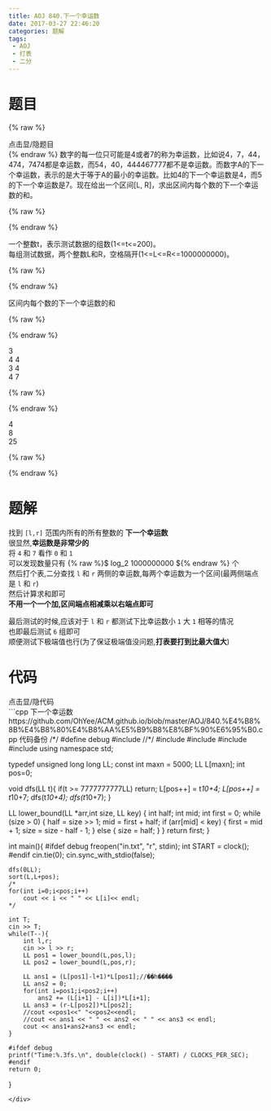 ```yaml
---
title: AOJ 840.下一个幸运数
date: 2017-03-27 22:46:20
categories: 题解
tags:
 - AOJ
 - 打表
 - 二分
---
```


# 题目
{% raw %}
<div><div class="fold_hider"><div class="close hider_title">点击显/隐题目</div></div><div class="fold">
    <div class="oj">   
        <div class="part" title="Description">
{% endraw %}
数字的每一位只可能是4或者7的称为幸运数，比如说4，7，44，474，7474都是幸运数，而54，40，444467777都不是幸运数。而数字A的下一个幸运数，表示的是大于等于A的最小的幸运数。比如4的下一个幸运数是4，而5的下一个幸运数是7。现在给出一个区间[L, R]，求出区间内每个数的下一个幸运数的和。  
  
  

{% raw %}
        </div>
        <div class="part" title="Input">
{% endraw %}
  
一个整数t，表示测试数据的组数(1<=t<=200)。  
每组测试数据，两个整数L和R，空格隔开(1<=L<=R<=1000000000)。  
  
  

{% raw %}
        </div>
        <div class="part" title="Output">
{% endraw %}
  
区间内每个数的下一个幸运数的和  
  
  

{% raw %}
        </div>
        <div class="samp">
            <div class="clear"></div>
            <div class="input part" title="Sample Input">
{% endraw %}
  
3  
4 4  
3 4  
4 7  
  
  

{% raw %}
            </div>
            <div class="output part" title="Sample Output">
{% endraw %}
  
4  
8  
25  
  

{% raw %}
            </div>
            <div class="clear"></div>
        </div>
    </div>
</div></div>
{% endraw %}

<!--more-->
# 题解

找到 `[l,r]` 范围内所有的所有整数的 **下一个幸运数**   
很显然,**幸运数是非常少的**  
将 `4` 和 `7` 看作 `0` 和 `1`  
可以发现数量只有 {% raw %}$ log_2 1000000000 ${% endraw %} 个  
然后打个表,二分查找 `l` 和 `r` 两侧的幸运数,每两个幸运数为一个区间(最两侧端点是 `l` 和 `r`)  
然后计算求和即可  
**不用一个一个加,区间端点相减乘以右端点即可**  

最后测试的时候,应该对于  `l` 和 `r` 都测试下比幸运数小 `1` 大 `1` 相等的情况  
也即最后测试 `6` 组即可  
顺便测试下极端值也行(为了保证极端值没问题,**打表要打到比最大值大**)  




# 代码
<div><div class="fold_hider"><div class="close hider_title">点击显/隐代码</div></div><div class="fold">```cpp 下一个幸运数 https://github.com/OhYee/ACM.github.io/blob/master/AOJ/840.%E4%B8%8B%E4%B8%80%E4%B8%AA%E5%B9%B8%E8%BF%90%E6%95%B0.cpp 代码备份
/*/
#define debug
#include <ctime>
//*/
#include <cstdio>
#include <iostream>
#include <cstring>
#include <algorithm>
using namespace std;


typedef unsigned long long LL;
const int maxn = 5000;
LL L[maxn];
int pos=0;

void dfs(LL t){
    if(t >= 7777777777LL)
        return;
    L[pos++] = t*10+4;
    L[pos++] = t*10+7;
    dfs(t*10+4);
    dfs(t*10+7);
}

LL lower_bound(LL *arr,int size, LL key) {
    int half;
    int mid;
    int first = 0;
    while (size > 0) {
        half = size >> 1;
        mid = first + half;
        if (arr[mid] < key) {
            first = mid + 1;
            size = size - half - 1;
        } else {
            size = half;
        }
    }
    return first;
}

int main(){
    #ifdef debug
    freopen("in.txt", "r", stdin);
    int START = clock();
    #endif
    cin.tie(0);
    cin.sync_with_stdio(false);

    dfs(0LL);
    sort(L,L+pos);
    /*
    for(int i=0;i<pos;i++)
        cout << i << " " << L[i]<< endl;
    */

    int T;
    cin >> T;
    while(T--){
        int l,r;
        cin >> l >> r;
        LL pos1 = lower_bound(L,pos,l);
        LL pos2 = lower_bound(L,pos,r);

        LL ans1 = (L[pos1]-l+1)*L[pos1];//��һ����
        LL ans2 = 0;
        for(int i=pos1;i<pos2;i++)
            ans2 += (L[i+1] - L[i])*L[i+1];
        LL ans3 = (r-L[pos2])*L[pos2];
        //cout <<pos1<<" "<<pos2<<endl;
        //cout << ans1 << " " << ans2 << " " << ans3 << endl;
        cout << ans1+ans2+ans3 << endl;
    }

    #ifdef debug
    printf("Time:%.3fs.\n", double(clock() - START) / CLOCKS_PER_SEC);
    #endif
    return 0;
}

```
</div>